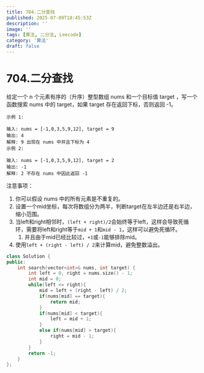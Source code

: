 ```yaml
---
title: 704.二分查找
published: 2025-07-09T18:45:53Z
description: ''
image: ''
tags: [算法, 二分法, Leecode]
category: '算法'
draft: false
---
```


# 704.二分查找

给定一个 n 个元素有序的（升序）整型数组 nums 和一个目标值 target  ，写一个函数搜索 nums 中的 target，如果 target 存在返回下标，否则返回 -1。

```
示例 1:

输入: nums = [-1,0,3,5,9,12], target = 9
输出: 4
解释: 9 出现在 nums 中并且下标为 4
示例 2:

输入: nums = [-1,0,3,5,9,12], target = 2
输出: -1
解释: 2 不存在 nums 中因此返回 -1
```

注意事项：
1. 你可以假设 nums 中的所有元素是不重复的。
2. 设置一个mid坐标，每次将数组分为两半，判断target在左半边还是右半边，缩小范围。
3. 当left和right相邻时，`(left + right)/2`会始终等于left，这样会导致死循环，需要将left和right等于`mid + 1`和`mid - 1`，这样可以避免死循环。
   1. 并且由于mid已经比较过，`+1`或`-1`能够排除mid。
4. 使用`left + (right - left) / 2`来计算mid，避免整数溢出。


```cpp
class Solution {
public:
    int search(vector<int>& nums, int target) {
        int left = 0, right = nums.size() - 1;
        int mid = 0;
        while(left <= right){
            mid = left + (right - left) / 2;
            if(nums[mid] == target){
                return mid;
            }
            if(nums[mid] < target){
                left = mid + 1;
            }
            else if(nums[mid] > target){
                right = mid - 1;
            }
        }
        return -1;
    }
};
```